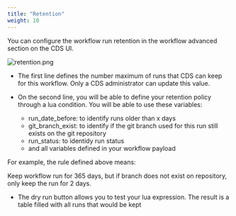 ```yaml
---
title: "Retention"
weight: 10
---
```


You can configure the workflow run retention in the workflow advanced section on the CDS UI.

![retention.png](../images/workflow_retention.png)


* The first line defines the number maximum of runs that CDS can keep for this workflow. Only a CDS administrator can update this value.

* On the second line, you will be able to define your retention policy through a lua condition.
You will be able to use these variables:
  * run_date_before: to identify runs older than x days
  * git_branch_exist: to identify if the git branch used for this run still exists on the git repository
  * run_status: to identidy run status
  * and all variables defined in your workflow payload

For example, the rule defined above means:

Keep workflow run for 365 days, but if branch does not exist on repository, only keep the run for 2 days.
 

* The dry run button allows you to test your lua expression. The result is a table filled with all runs that would be kept
